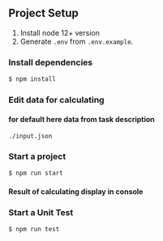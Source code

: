 ## Project Setup
1. Install node 12+ version
2. Generate `.env` from `.env.example`.

### Install dependencies
```bash
$ npm install
```

### Edit data for calculating
#### for default here data from task description
```
./input.json
```

### Start a project
```bash
$ npm run start
```

#### Result of calculating display in console

### Start a Unit Test
```bash
$ npm run test
```
